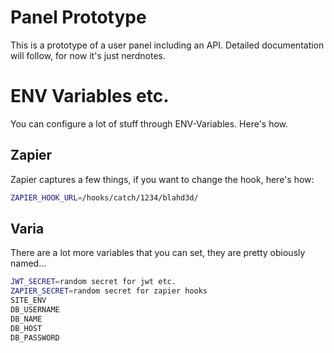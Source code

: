 # Panel Prototype

This is a prototype of a user panel including an API.
Detailed documentation will follow, for now it's just nerdnotes.

# ENV Variables etc.
You can configure a lot of stuff through ENV-Variables. Here's how.


## Zapier

Zapier captures a few things, if you want to change the hook, here's how:
```bash 
ZAPIER_HOOK_URL=/hooks/catch/1234/blahd3d/
```

## Varia
There are a lot more variables that you can set, they are pretty obiously named...
```bash
JWT_SECRET=random secret for jwt etc.
ZAPIER_SECRET=random secret for zapier hooks
SITE_ENV
DB_USERNAME
DB_NAME
DB_HOST
DB_PASSWORD
```
